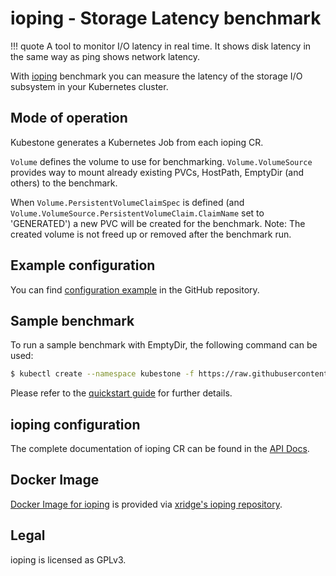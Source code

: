 # ioping - Storage Latency benchmark

!!! quote
    A tool to monitor I/O latency in real time. It shows disk latency in the same way as ping shows network latency.

With [ioping](https://github.com/koct9i/ioping) benchmark you can measure the latency of the storage I/O subsystem in your Kubernetes cluster.



## Mode of operation

Kubestone generates a Kubernetes Job from each ioping CR.

`Volume` defines the volume to use for benchmarking. 
`Volume.VolumeSource` provides way to mount already existing PVCs, HostPath, EmptyDir (and others) to the benchmark. 

When `Volume.PersistentVolumeClaimSpec` is defined (and `Volume.VolumeSource.PersistentVolumeClaim.ClaimName` set to 'GENERATED') a new PVC will be created for the benchmark. Note: The created volume is not freed up or removed after the benchmark run.



## Example configuration
You can find [configuration example](https://github.com/xridge/kubestone/blob/master/config/samples/perf_v1alpha1_ioping.yaml) in the GitHub repository.


## Sample benchmark
To run a sample benchmark with EmptyDir, the following command can be used:
```bash
$ kubectl create --namespace kubestone -f https://raw.githubusercontent.com/xridge/kubestone/master/config/samples/perf_v1alpha1_ioping.yaml
```

Please refer to the [quickstart guide](../quickstart.md) for further details.




## ioping configuration

The complete documentation of ioping CR can be found in the [API Docs](../apidocs.md#perf.kubestone.xridge.io/v1alpha1.IopingSpec).




## Docker Image

[Docker Image for ioping](https://hub.docker.com/r/xridge/ioping) is provided via [xridge's ioping repository](https://github.com/xridge/ioping-docker).



## Legal

ioping is licensed as GPLv3.
